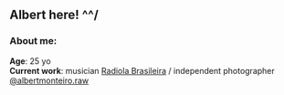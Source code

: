 ## Albert here! ^^/

### About me:
**Age**: 25 yo\
**Current work**: musician [Radiola Brasileira](instagram.com/radiola.brasileira) / independent photographer [@albertmonteiro.raw](instagram.com/albertmonteiro.raw)

